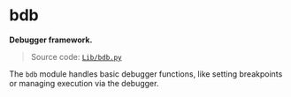 # bdb

**Debugger framework.**

> Source code: [`Lib/bdb.py`](https://github.com/python/cpython/tree/3.13/Lib/bdb.py)

The `bdb` module handles basic debugger functions, like setting breakpoints or managing execution via the debugger.
